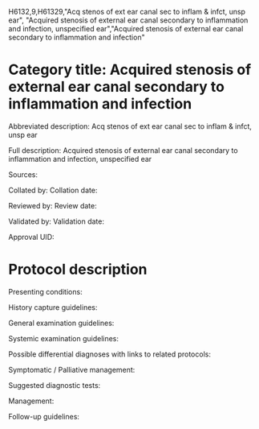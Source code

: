 H6132,9,H61329,"Acq stenos of ext ear canal sec to inflam & infct, unsp ear", "Acquired stenosis of external ear canal secondary to inflammation and infection, unspecified ear","Acquired stenosis of external ear canal secondary to inflammation and infection"
# Category title: Acquired stenosis of external ear canal secondary to inflammation and infection

Abbreviated description: Acq stenos of ext ear canal sec to inflam & infct, unsp ear

Full description: Acquired stenosis of external ear canal secondary to inflammation and infection, unspecified ear

Sources:

Collated by:
Collation date:

Reviewed by:
Review date:

Validated by:
Validation date:

Approval UID:

# Protocol description

Presenting conditions:

History capture guidelines:

General examination guidelines:

Systemic examination guidelines:

Possible differential diagnoses with links to related protocols:

Symptomatic / Palliative management:

Suggested diagnostic tests:

Management:

Follow-up guidelines:
